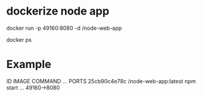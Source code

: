 # dockerize  node app
                                                                                                     

docker run -p 49160:8080 -d <your username>/node-web-app
  
docker ps

# Example
ID            IMAGE                                COMMAND    ...   PORTS
25cb90c4e78c	  <your username>/node-web-app:latest  npm start  ...   49160->8080
